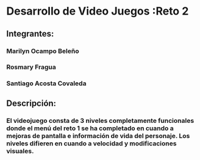 # Desarrollo de Video Juegos :Reto 2 

## Integrantes: 
### Marilyn Ocampo Beleño
### Rosmary Fragua
### Santiago Acosta Covaleda

## Descripción:
### El videojuego consta de 3 niveles completamente funcionales donde el menú del reto 1 se ha completado en cuando a mejoras de pantalla e información de vida del personaje. Los niveles difieren en cuando a velocidad y modificaciones visuales.
